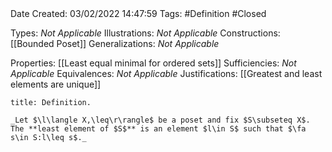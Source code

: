 <br />
<br />

Date Created: 03/02/2022 14:47:59
Tags: #Definition #Closed 

Types: _Not Applicable_
Illustrations: _Not Applicable_
Constructions: [[Bounded Poset]]
Generalizations: _Not Applicable_

Properties: [[Least equal minimal for ordered sets]]
Sufficiencies: _Not Applicable_
Equivalences: _Not Applicable_
Justifications: [[Greatest and least elements are unique]]

``` ad-Definition
title: Definition.

_Let $\l\langle X,\leq\r\rangle$ be a poset and fix $S\subseteq X$. The **least element of $S$** is an element $l\in S$ such that $\fa s\in S:l\leq s$._

```
